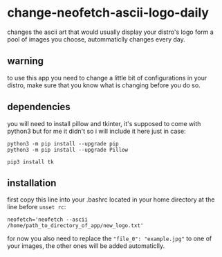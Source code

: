 # change-neofetch-ascii-logo-daily
changes the ascii art that would usually display your distro's logo form a pool of images you choose, autommaticlly changes every day.

## warning
to use this app you need to change a little bit of configurations in your distro, make sure that you know what is changing before you do so.

## dependencies
you will need to install pillow and tkinter, it's supposed to come with python3 but for me it didn't so i will include it here just in case:
```
python3 -m pip install --upgrade pip
python3 -m pip install --upgrade Pillow
```
```
pip3 install tk
```

## installation
first copy this line into your .bashrc located in your home directory at the line before ``` unset rc ```:
```
neofetch='neofetch --ascii /home/path_to_directory_of_app/new_logo.txt'
```

for now you also need to replace the ``` "file_0": "example.jpg" ``` to one of your images, the other ones will be added automaticlly.
